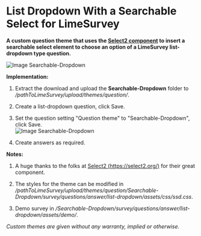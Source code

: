 # List Dropdown With a Searchable Select for LimeSurvey
**A custom question theme that uses the [Select2 component](https://select2.org/) to insert a searchable select element to choose an option of a LimeSurvey list-dropdown type question.**

![Image Searchable-Dropdown](/LimeSurvey-Searchable-Dropdown/survey/questions/answer/list-dropdown/assets/images/ssd_1.png)

**Implementation:**

1) Extract the download and upload the **Searchable-Dropdown** folder to */pathToLimeSurvey/upload/themes/question/*.

2) Create a list-dropdown question, click Save.

3) Set the question setting "Question theme" to "Searchable-Dropdown", click Save.  
![Image Searchable-Dropdown](/LimeSurvey-Searchable-Dropdown/survey/questions/answer/list-dropdown/assets/images/ssd_2.png)

4) Create answers as required.

**Notes:**

1) A huge thanks to the folks at [Select2 (https://select2.org/)](https://select2.org/) for their great component.

2) The styles for the theme can be modified in */pathToLimeSurvey/upload/themes/question/Searchable-Dropdown/survey/questions/answer/list-dropdown/assets/css/ssd.css*.

4) Demo survey in */Searchable-Dropdown/survey/questions/answer/list-dropdown/assets/demo/*.
    
    
*Custom themes are given without any warranty, implied or otherwise.*
